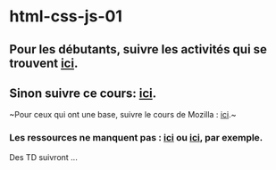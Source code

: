 # html-css-js-01

## Pour les débutants, suivre les activités qui se trouvent [ici](https://pixees.fr/informatiquelycee/jbase_intro.html).
## Sinon suivre ce cours: [ici](https://sti2d.ecolelamache.org/ap31_dcouverte_du_langage_javascript.html).

~Pour ceux qui ont une base, suivre le cours de Mozilla : [ici](https://developer.mozilla.org/fr/docs/Apprendre/JavaScript).~

### Les ressources ne manquent pas : [ici](https://openclassrooms.com/fr/courses/1916641-dynamisez-vos-sites-web-avec-javascript) ou [ici](https://openclassrooms.com/fr/courses/2984401-apprenez-a-coder-avec-javascript/2984431-3-2-1-codez), par exemple.



Des TD suivront ...
